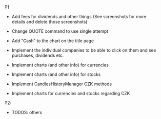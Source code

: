 P1

- Add fees for dividends and other things (See screenshots for more details and delete those screenshots)

- Change QUOTE command to use single attempt

- Add "Cash" to the chart on the title page

- Implement the individual companies to be able to click on them and see purchases, dividends etc.

- Implement charts (and other info) for currencies

- Implement charts (and other info) for stocks

- Implement CandlesHistoryManager CZK methods

- Implement charts for currencies and stocks regarding CZK

P2: 

- TODOS: others
 
